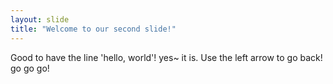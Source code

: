 ```yaml
---
layout: slide
title: "Welcome to our second slide!"
---
```

Good to have the line 'hello, world'! yes~ it is.
Use the left arrow to go back!
go go go!
